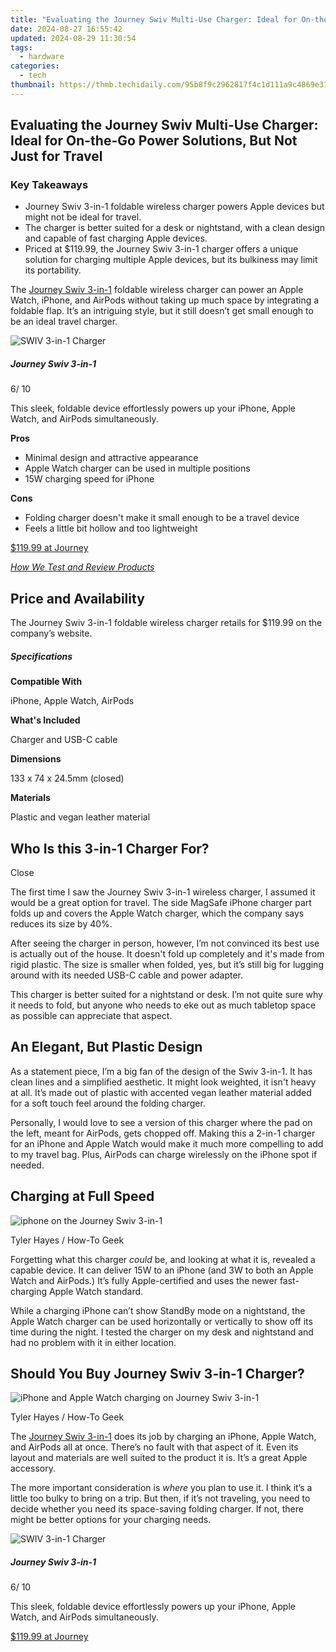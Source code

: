 ```yaml
---
title: "Evaluating the Journey Swiv Multi-Use Charger: Ideal for On-the-Go Power Solutions, But Not Just for Travel"
date: 2024-08-27 16:55:42
updated: 2024-08-29 11:30:54
tags:
  - hardware
categories:
  - tech
thumbnail: https://thmb.techidaily.com/95b8f9c2962817f4c1d111a9c4869e31921442b0ad6b9a26e74db8ab6e71425f.jpg
---
```


## Evaluating the Journey Swiv Multi-Use Charger: Ideal for On-the-Go Power Solutions, But Not Just for Travel

### Key Takeaways

* Journey Swiv 3-in-1 foldable wireless charger powers Apple devices but might not be ideal for travel.
* The charger is better suited for a desk or nightstand, with a clean design and capable of fast charging Apple devices.
* Priced at $119.99, the Journey Swiv 3-in-1 charger offers a unique solution for charging multiple Apple devices, but its bulkiness may limit its portability.

 The [Journey Swiv 3-in-1](https://journeyofficial.com/products/swiv-3-in-1-wireless-charging-station) foldable wireless charger can power an Apple Watch, iPhone, and AirPods without taking up much space by integrating a foldable flap. It’s an intriguing style, but it still doesn’t get small enough to be an ideal travel charger.

![SWIV 3-in-1 Charger](https://static1.howtogeekimages.com/wordpress/wp-content/uploads/2024/07/swiv-3-in-1-charger-1.jpg) 

#####  Journey Swiv 3-in-1

6/ 10 

This sleek, foldable device effortlessly powers up your iPhone, Apple Watch, and AirPods simultaneously.

**Pros** 
* Minimal design and attractive appearance
* Apple Watch charger can be used in multiple positions
* 15W charging speed for iPhone

**Cons** 
* Folding charger doesn't make it small enough to be a travel device
* Feels a little bit hollow and too lightweight

[$119.99 at Journey](https://journeyofficial.com/products/swiv-3-in-1-wireless-charging-station) 

[_How We Test and Review Products_](https://vp-tips.techidaily.com/swiftly-move-data-fast-and-reliable-methods-to-direct-files-onto-your-computer/)

##  Price and Availability

 The Journey Swiv 3-in-1 foldable wireless charger retails for $119.99 on the company’s website.

#####  Specifications

**Compatible With** 

 iPhone, Apple Watch, AirPods 

**What's Included** 

 Charger and USB-C cable 

**Dimensions** 

 133 x 74 x 24.5mm (closed) 

**Materials** 

 Plastic and vegan leather material 

##  Who Is this 3-in-1 Charger For?

Close 

 The first time I saw the Journey Swiv 3-in-1 wireless charger, I assumed it would be a great option for travel. The side MagSafe iPhone charger part folds up and covers the Apple Watch charger, which the company says reduces its size by 40%.

 After seeing the charger in person, however, I’m not convinced its best use is actually out of the house. It doesn't fold up completely and it's made from rigid plastic. The size is smaller when folded, yes, but it’s still big for lugging around with its needed USB-C cable and power adapter.

 This charger is better suited for a nightstand or desk. I’m not quite sure why it needs to fold, but anyone who needs to eke out as much tabletop space as possible can appreciate that aspect.

##  An Elegant, But Plastic Design

 As a statement piece, I’m a big fan of the design of the Swiv 3-in-1\. It has clean lines and a simplified aesthetic. It might look weighted, it isn't heavy at all. It’s made out of plastic with accented vegan leather material added for a soft touch feel around the folding charger.

 Personally, I would love to see a version of this charger where the pad on the left, meant for AirPods, gets chopped off. Making this a 2-in-1 charger for an iPhone and Apple Watch would make it much more compelling to add to my travel bag. Plus, AirPods can charge wirelessly on the iPhone spot if needed.

##  Charging at Full Speed

![iphone on the Journey Swiv 3-in-1](https://static1.howtogeekimages.com/wordpress/wp-content/uploads/wm/2024/07/iphone-on-the-journey-swiv-3-in-1.jpg) 

Tyler Hayes / How-To Geek

 Forgetting what this charger _could_ be, and looking at what it is, revealed a capable device. It can deliver 15W to an iPhone (and 3W to both an Apple Watch and AirPods.) It’s fully Apple-certified and uses the newer fast-charging Apple Watch standard.

 While a charging iPhone can’t show StandBy mode on a nightstand, the Apple Watch charger can be used horizontally or vertically to show off its time during the night. I tested the charger on my desk and nightstand and had no problem with it in either location.

##  Should You Buy Journey Swiv 3-in-1 Charger?

![iPhone and Apple Watch charging on Journey Swiv 3-in-1](https://static1.howtogeekimages.com/wordpress/wp-content/uploads/wm/2024/07/iphone-and-apple-watch-charging-on-journey-swiv-3-in-1.jpg) 

Tyler Hayes / How-To Geek

 The [Journey Swiv 3-in-1](https://journeyofficial.com/products/swiv-3-in-1-wireless-charging-station) does its job by charging an iPhone, Apple Watch, and AirPods all at once. There’s no fault with that aspect of it. Even its layout and materials are well suited to the product it is. It’s a great Apple accessory.

 The more important consideration is _where_ you plan to use it. I think it’s a little too bulky to bring on a trip. But then, if it’s not traveling, you need to decide whether you need its space-saving folding charger. If not, there might be better options for your charging needs.

![SWIV 3-in-1 Charger](https://static1.howtogeekimages.com/wordpress/wp-content/uploads/2024/07/swiv-3-in-1-charger-1.jpg) 

#####  Journey Swiv 3-in-1

6/ 10 

This sleek, foldable device effortlessly powers up your iPhone, Apple Watch, and AirPods simultaneously.

[$119.99 at Journey](https://journeyofficial.com/products/swiv-3-in-1-wireless-charging-station)

<ins class="adsbygoogle"
     style="display:block"
     data-ad-format="autorelaxed"
     data-ad-client="ca-pub-7571918770474297"
     data-ad-slot="1223367746"></ins>



<ins class="adsbygoogle"
     style="display:block"
     data-ad-client="ca-pub-7571918770474297"
     data-ad-slot="8358498916"
     data-ad-format="auto"
     data-full-width-responsive="true"></ins>
